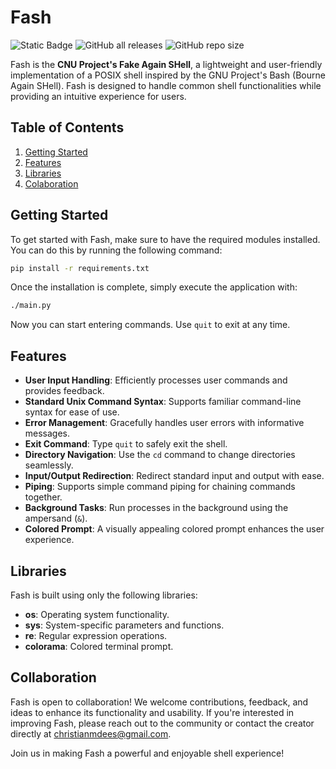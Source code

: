 # Fash

![Static Badge](https://img.shields.io/badge/Language-Python-blue)
![GitHub all releases](https://img.shields.io/github/downloads/christiandees/Fash/total)
![GitHub repo size](https://img.shields.io/github/repo-size/christiandees/Fash)

Fash is the **CNU Project's Fake Again SHell**, a lightweight and user-friendly implementation of a POSIX shell inspired by the GNU Project's Bash (Bourne Again SHell). Fash is designed to handle common shell functionalities while providing an intuitive experience for users.


## Table of Contents
1. [Getting Started](#getting-started)
2. [Features](#features)
3. [Libraries](#libraries)
4. [Colaboration](#collaboration)


## Getting Started
To get started with Fash, make sure to have the required modules installed. You can do this by running the following command:

```bash
pip install -r requirements.txt
```
Once the installation is complete, simply execute the application with:
```bash
./main.py
```

Now you can start entering commands. Use `quit` to exit at any time.

## Features
- **User Input Handling**: Efficiently processes user commands and provides feedback.
- **Standard Unix Command Syntax**: Supports familiar command-line syntax for ease of use.
- **Error Management**: Gracefully handles user errors with informative messages.
- **Exit Command**: Type `quit` to safely exit the shell.
- **Directory Navigation**: Use the `cd` command to change directories seamlessly.
- **Input/Output Redirection**: Redirect standard input and output with ease.
- **Piping**: Supports simple command piping for chaining commands together.
- **Background Tasks**: Run processes in the background using the ampersand (`&`).
- **Colored Prompt**: A visually appealing colored prompt enhances the user experience.

## Libraries
Fash is built using only the following libraries:
- **os**: Operating system functionality.
- **sys**: System-specific parameters and functions.
- **re**: Regular expression operations.
- **colorama**: Colored terminal prompt.

## Collaboration
Fash is open to collaboration! We welcome contributions, feedback, and ideas to enhance its functionality and usability. If you're interested in improving Fash, please reach out to the community or contact the creator directly at christianmdees@gmail.com.

Join us in making Fash a powerful and enjoyable shell experience!


